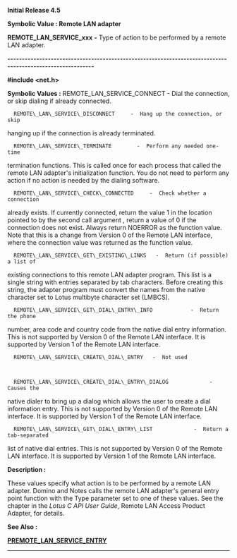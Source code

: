 




<!--
 /\* Font Definitions \*/
 @font-face
 {font-family:Helv;
 panose-1:2 11 6 4 2 2 2 3 2 4;}
@font-face
 {font-family:"Cambria Math";
 panose-1:2 4 5 3 5 4 6 3 2 4;}
 /\* Style Definitions \*/
 p.MsoNormal, li.MsoNormal, div.MsoNormal
 {margin-top:0cm;
 margin-right:0cm;
 margin-bottom:8.0pt;
 margin-left:0cm;
 line-height:107%;
 font-size:11.0pt;
 font-family:"Calibri",sans-serif;}
.MsoChpDefault
 {font-size:11.0pt;}
.MsoPapDefault
 {margin-bottom:8.0pt;
 line-height:107%;}
 /\* Page Definitions \*/
 @page WordSection1
 {size:612.0pt 792.0pt;
 margin:72.0pt 72.0pt 72.0pt 72.0pt;}
div.WordSection1
 {page:WordSection1;}
-->




**Initial Release 4.5**



**Symbolic Value : Remote LAN adapter**



**REMOTE\_LAN\_SERVICE\_xxx** **-** Type of
action to be performed by a remote LAN adapter.


**----------------------------------------------------------------------------------------------------------**



**#include <net.h>**


 **Symbolic Values :**      REMOTE\_LAN\_SERVICE\_CONNECT           -  Dial the connection,
or skip dialing if already connected.  

  

      REMOTE\_LAN\_SERVICE\_DISCONNECT     -  Hang up the connection, or skip
hanging up if the connection is already terminated.  

  

      REMOTE\_LAN\_SERVICE\_TERMINATE        -  Perform any needed one-time
termination functions. This is called once for each process that called the
remote LAN adapter's initialization function. You do not need to perform any
action if no action is needed by the dialing software.  

  

      REMOTE\_LAN\_SERVICE\_CHECK\_CONNECTED     -  Check whether a connection
already exists. If currently connected, return the value 1 in the location
pointed to by the second call argument , return a value of 0 if the connection
does not exist. Always return NOERROR as the function value. Note that this is
a change from Version 0 of the Remote LAN interface, where the connection value
was returned as the function value.  

  

      REMOTE\_LAN\_SERVICE\_GET\_EXISTING\_LINKS   -  Return (if possible) a list of
existing connections to this remote LAN adapter program. This list is a single
string with entries separated by tab characters. Before creating this string,
the adapter program must convert the names from the native character set to
Lotus multibyte character set (LMBCS).  

  

      REMOTE\_LAN\_SERVICE\_GET\_DIAL\_ENTRY\_INFO            -  Return the phone
number, area code and country code from the native dial entry information. This
is not supported by Version 0 of the Remote LAN interface. It is supported by
Version 1 of the Remote LAN interface.  

  

      REMOTE\_LAN\_SERVICE\_CREATE\_DIAL\_ENTRY   -  Not used  

  

      REMOTE\_LAN\_SERVICE\_CREATE\_DIAL\_ENTRY\_DIALOG             -  Causes the
native dialer to bring up a dialog which allows the user to create a dial
information entry. This is not supported by Version 0 of the Remote LAN
interface. It is supported by Version 1 of the Remote LAN interface.  

  

      REMOTE\_LAN\_SERVICE\_GET\_DIAL\_ENTRY\_LIST             -  Return a tab-separated
list of native dial entries. This is not supported by Version 0 of the Remote
LAN interface. It is supported by Version 1 of the Remote LAN interface.  

  




**Description :**



These values
specify what action is to be performed by a remote LAN adapter.  Domino and
Notes calls the remote LAN adapter's general entry point function with the Type
parameter set to one of these values.  See the chapter in the *Lotus C API
User Guide*, Remote LAN Access Product Adapter, for details.


 **See Also :**


**[PREMOTE\_LAN\_SERVICE\_ENTRY](notes:///8525872100478C66/61FD4E9848264AD28525620B006BA8BD/CE85C1F5D2E0248085256361003C3CC9)**



----------------------------------------------------------------------------------------------------------


 





